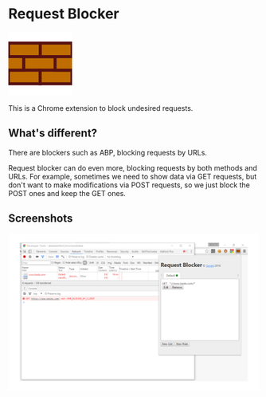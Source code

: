 Request Blocker
===

![Request Blocker](resources/wall.png)

This is a Chrome extension to block undesired requests.

What's different?
---
There are blockers such as ABP, blocking requests by URLs.

Request blocker can do even more, blocking requests by both methods and
URLs. For example, sometimes we need to show data via GET requests, but
don't want to make modifications via POST requests, so we just block
the POST ones and keep the GET ones.

Screenshots
---
![Snapshot](resources/snapshot.png)
